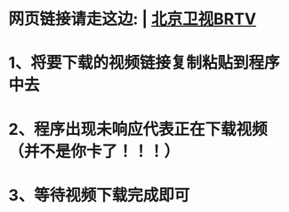 
# 网页链接请走这边: | [北京卫视BRTV](https://www.btime.com/btv) 
# 1、将要下载的视频链接复制粘贴到程序中去

# 2、程序出现未响应代表正在下载视频（并不是你卡了！！！）

# 3、等待视频下载完成即可
